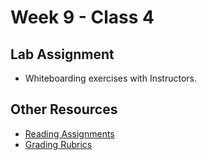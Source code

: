 # Week 9 - Class 4

## Lab Assignment
* Whiteboarding exercises with Instructors.

## Other Resources
* [Reading Assignments](../../Resources/ra-grading-standard/)
* [Grading Rubrics](../../Resources/)
